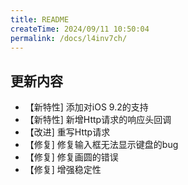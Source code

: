 ```yaml
---
title: README
createTime: 2024/09/11 10:50:04
permalink: /docs/l4inv7ch/
---
```

## 更新内容

* 【新特性] 添加对iOS 9.2的支持
* 【新特性] 新增Http请求的响应头回调
* 【改进] 重写Http请求
* 【修复] 修复输入框无法显示键盘的bug
* 【修复] 修复画圆的错误
* 【修复] 增强稳定性
